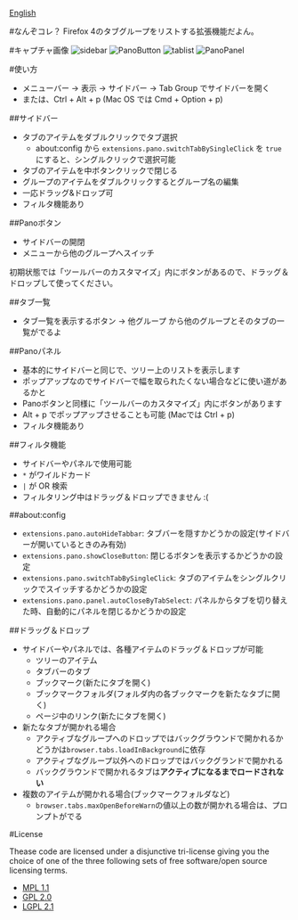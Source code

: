 [English](http://teramako.github.com/Pano/)

#なんぞコレ？
Firefox 4のタブグループをリストする拡張機能だよん。

#キャプチャ画像
![sidebar](http://teramako.github.com/Pano/sidebar.png "Pano sidebar")
![PanoButton](http://teramako.github.com/Pano/pano-button-menu.png "Pano Button")
![tablist](http://teramako.github.com/Pano/all-tabs-list.png "All tabs list button")
![PanoPanel](http://teramako.github.com/Pano/pano-pane.png "Pano panel")

#使い方

 * メニューバー -> 表示 -> サイドバー -> Tab Group でサイドバーを開く
 * または、Ctrl + Alt + p (Mac OS では Cmd + Option + p)

##サイドバー

 * タブのアイテムをダブルクリックでタブ選択
   * about:config から `extensions.pano.switchTabBySingleClick` を `true` にすると、シングルクリックで選択可能
 * タブのアイテムを中ボタンクリックで閉じる
 * グループのアイテムをダブルクリックするとグループ名の編集
 * 一応ドラッグ&ドロップ可
 * フィルタ機能あり

##Panoボタン

 * サイドバーの開閉
 * メニューから他のグループへスイッチ

初期状態では「ツールバーのカスタマイズ」内にボタンがあるので、ドラッグ＆ドロップして使ってください。

##タブ一覧

 * タブ一覧を表示するボタン -> 他グループ から他のグループとそのタブの一覧がでるよ

##Panoパネル

 * 基本的にサイドバーと同じで、ツリー上のリストを表示します
 * ポップアップなのでサイドバーで幅を取られたくない場合などに使い道があるかと
 * Panoボタンと同様に「ツールバーのカスタマイズ」内にボタンがあります
 * Alt + p でポップアップさせることも可能 (Macでは Ctrl + p)
 * フィルタ機能あり

##フィルタ機能

 * サイドバーやパネルで使用可能
 * `*` がワイルドカード
 * `|` が OR 検索
 * フィルタリング中はドラッグ＆ドロップできません :(

##about:config

 * `extensions.pano.autoHideTabbar`:
   タブバーを隠すかどうかの設定(サイドバーが開いているときのみ有効)
 * `extensions.pano.showCloseButton`:
   閉じるボタンを表示するかどうかの設定
 * `extensions.pano.switchTabBySingleClick`:
   タブのアイテムをシングルクリックでスイッチするかどうかの設定
 * `extensions.pano.panel.autoCloseByTabSelect`:
   パネルからタブを切り替えた時、自動的にパネルを閉じるかどうかの設定

##ドラッグ＆ドロップ

 * サイドバーやパネルでは、各種アイテムのドラッグ＆ドロップが可能
   * ツリーのアイテム
   * タブバーのタブ
   * ブックマーク(新たにタブを開く)
   * ブックマークフォルダ(フォルダ内の各ブックマークを新たなタブに開く)
   * ページ中のリンク(新たにタブを開く)
 * 新たなタブが開かれる場合
   * アクティブなグループへのドロップではバックグラウンドで開かれるかどうかは`browser.tabs.loadInBackground`に依存
   * アクティブなグループ以外へのドロップではバックグランドで開かれる
   * バックグラウンドで開かれるタブは**アクティブになるまでロードされない**
 * 複数のアイテムが開かれる場合(ブックマークフォルダなど)
   * `browser.tabs.maxOpenBeforeWarn`の値以上の数が開かれる場合は、プロンプトがでる

#License

Thease code are licensed under a disjunctive tri-license
giving you the choice of one of the three following sets of free software/open source licensing terms.

 * [MPL 1.1](http://www.mozilla.org/MPL/MPL-1.1.html "Mozilla Public License version 1.1")
 * [GPL 2.0](http://www.gnu.org/licenses/gpl-2.0.html "GNU General Public License version 2.0")
 * [LGPL 2.1](http://www.gnu.org/licenses/lgpl-2.1.html "GNU Lesser General Public License version 2.1")

